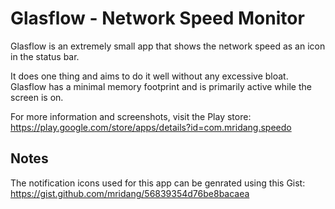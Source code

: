 Glasflow - Network Speed Monitor
=============================================================================

Glasflow is an extremely small app that shows the network speed as an icon in the status bar.

It does one thing and aims to do it well without any excessive bloat. Glasflow has a minimal memory footprint and is primarily active while the screen is on.

For more information and screenshots, visit the Play store:  https://play.google.com/store/apps/details?id=com.mridang.speedo

Notes
-----

The notification icons used for this app can be genrated using this Gist: https://gist.github.com/mridang/56839354d76be8bacaea
